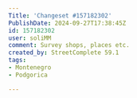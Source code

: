 ```yaml
---
Title: 'Changeset #157182302'
PublishDate: 2024-09-27T17:38:45Z
id: 157182302
user: soliMM
comment: Survey shops, places etc.
created_by: StreetComplete 59.1
tags:
- Montenegro
- Podgorica

---
```

